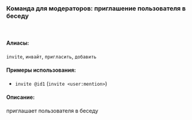 ### **Команда для модераторов: приглашение пользователя в беседу**
<br>

#### **Алиасы**:
`invite`, `инвайт`, `пригласить`, `добавить`


#### **Примеры использования**:
- `invite @id1` (`invite <user:mention>`)


#### **Описание**:
приглашает пользователя в беседу
